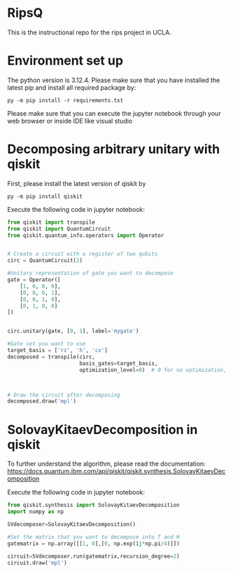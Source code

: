# RipsQ
This is the instructional repo for the rips project in UCLA. 


# Environment set up

The python version is 3.12.4. Please make sure that you have installed the latest pip and install all required package by:


```console
py -m pip install -r requirements.txt 
```

Please make sure that you can execute the jupyter notebook through your web browser or inside IDE like visual studio 



# Decomposing arbitrary unitary with qiskit

First, please install the latest version of qiskit by

```console
py -m pip install qiskit
```


Execute the following code in jupyter notebook:


```python
from qiskit import transpile
from qiskit import QuantumCircuit
from qiskit.quantum_info.operators import Operator


# Create a circuit with a register of two qubits
circ = QuantumCircuit(2)

#Unitary representation of gate you want to decompose
gate = Operator([
    [1, 0, 0, 0],
    [0, 0, 0, 1],
    [0, 0, 1, 0],
    [0, 1, 0, 0]
])


circ.unitary(gate, [0, 1], label='mygate')

#Gate set you want to use
target_basis = ['rz', 'h', 'cx']
decomposed = transpile(circ,
                       basis_gates=target_basis, 
                       optimization_level=0)  # 0 for no optimization, 3 is max



# Draw the circuit after decomposing
decomposed.draw('mpl')
```





# SolovayKitaevDecomposition in qiskit


To further understand the algorithm, please read the documentation:
https://docs.quantum.ibm.com/api/qiskit/qiskit.synthesis.SolovayKitaevDecomposition



Execute the following code in jupyter notebook:


```python
from qiskit.synthesis import SolovayKitaevDecomposition
import numpy as np

SVdecomposer=SolovayKitaevDecomposition()

#Set the matrix that you want to decompose into T and H
gatematrix = np.array([[1, 0],[0, np.exp(1j*np.pi/4)]])

circuit=SVdecomposer.run(gatematrix,recursion_degree=2)
circuit.draw('mpl')
```


